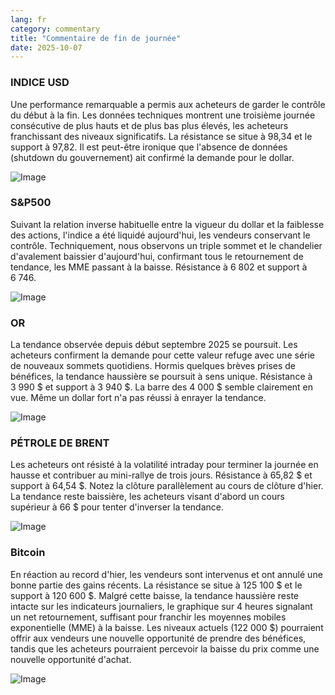 ```yaml
---
lang: fr
category: commentary
title: "Commentaire de fin de journée"
date: 2025-10-07
---
```


### INDICE USD

Une performance remarquable a permis aux acheteurs de garder le contrôle du début à la fin. Les données techniques montrent une troisième journée consécutive de plus hauts et de plus bas plus élevés, les acheteurs franchissant des niveaux significatifs. La résistance se situe à 98,34 et le support à 97,82. Il est peut-être ironique que l'absence de données (shutdown du gouvernement) ait confirmé la demande pour le dollar.

![Image](https://markleighedu.github.io/img/Oct-2025/07-Oct-2025/usdindex.jpg)

### S&P500

Suivant la relation inverse habituelle entre la vigueur du dollar et la faiblesse des actions, l'indice a été liquidé aujourd'hui, les vendeurs conservant le contrôle. Techniquement, nous observons un triple sommet et le chandelier d'avalement baissier d'aujourd'hui, confirmant tous le retournement de tendance, les MME passant à la baisse. Résistance à 6 802 et support à 6 746.

![Image](https://markleighedu.github.io/img/Oct-2025/07-Oct-2025/sp500.jpg)

### OR

La tendance observée depuis début septembre 2025 se poursuit. Les acheteurs confirment la demande pour cette valeur refuge avec une série de nouveaux sommets quotidiens. Hormis quelques brèves prises de bénéfices, la tendance haussière se poursuit à sens unique. Résistance à 3 990 $ et support à 3 940 $. La barre des 4 000 $ semble clairement en vue. Même un dollar fort n'a pas réussi à enrayer la tendance.

![Image](https://markleighedu.github.io/img/Oct-2025/07-Oct-2025/gold.jpg)

### PÉTROLE DE BRENT

Les acheteurs ont résisté à la volatilité intraday pour terminer la journée en hausse et contribuer au mini-rallye de trois jours. Résistance à 65,82 $ et support à 64,54 $. Notez la clôture parallèlement au cours de clôture d'hier. La tendance reste baissière, les acheteurs visant d'abord un cours supérieur à 66 $ pour tenter d'inverser la tendance.

![Image](https://markleighedu.github.io/img/Oct-2025/07-Oct-2025/brentoil.jpg)

### Bitcoin

En réaction au record d'hier, les vendeurs sont intervenus et ont annulé une bonne partie des gains récents. La résistance se situe à 125 100 $ et le support à 120 600 $. Malgré cette baisse, la tendance haussière reste intacte sur les indicateurs journaliers, le graphique sur 4 heures signalant un net retournement, suffisant pour franchir les moyennes mobiles exponentielle (MME) à la baisse. Les niveaux actuels (122 000 $) pourraient offrir aux vendeurs une nouvelle opportunité de prendre des bénéfices, tandis que les acheteurs pourraient percevoir la baisse du prix comme une nouvelle opportunité d'achat.

![Image](https://markleighedu.github.io/img/Oct-2025/07-Oct-2025/bitcoin.jpg)

